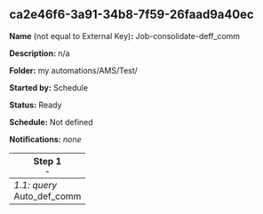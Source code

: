 ## ca2e46f6-3a91-34b8-7f59-26faad9a40ec

**Name** (not equal to External Key)**:** Job-consolidate-deff_comm

**Description:** n/a

**Folder:** my automations/AMS/Test/

**Started by:** Schedule

**Status:** Ready

**Schedule:** Not defined

**Notifications:** _none_


| Step 1<br>_<small>-</small>_ |
| --- |
| _1.1: query_<br>Auto_def_comm |
